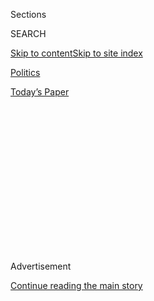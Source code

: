 <div id="app">

<div>

<div>

<div>

<div class="NYTAppHideMasthead css-1q2w90k e1suatyy0">

<div class="section css-ui9rw0 e1suatyy2">

<div class="css-eph4ug er09x8g0">

<div class="css-6n7j50">

</div>

<span class="css-1dv1kvn">Sections</span>

<div class="css-10488qs">

<span class="css-1dv1kvn">SEARCH</span>

</div>

[Skip to content](#site-content)[Skip to site
index](#site-index)

</div>

<div id="masthead-section-label" class="css-1wr3we4 eaxe0e00">

[Politics](https://www.nytimes3xbfgragh.onion/section/politics)

</div>

<div class="css-10698na e1huz5gh0">

</div>

</div>

<div id="masthead-bar-one" class="section hasLinks css-15hmgas e1csuq9d3">

<div class="css-uqyvli e1csuq9d0">

</div>

<div class="css-1uqjmks e1csuq9d1">

</div>

<div class="css-9e9ivx">

[](https://myaccount.nytimes3xbfgragh.onion/auth/login?response_type=cookie&client_id=vi)

</div>

<div class="css-1bvtpon e1csuq9d2">

[Today’s
Paper](https://www.nytimes3xbfgragh.onion/section/todayspaper)

</div>

</div>

</div>

</div>

<div data-aria-hidden="false">

<div id="site-content" data-role="main">

<div>

<div class="css-1aor85t" style="opacity:0.000000001;z-index:-1;visibility:hidden">

<div class="css-1hqnpie">

<div class="css-epjblv">

<span class="css-17xtcya">[Politics](/section/politics)</span><span class="css-x15j1o">|</span><span class="css-fwqvlz">Rashida
Tlaib’s Expletive-Laden Cry to Impeach Trump Upends Democrats’ Talking
Points</span>

</div>

<div class="css-k008qs">

<div class="css-1iwv8en">

<span class="css-18z7m18"></span>

<div>

</div>

</div>

<span class="css-1n6z4y">https://nyti.ms/2GQXVoK</span>

<div class="css-1705lsu">

<div class="css-4xjgmj">

<div class="css-4skfbu" data-role="toolbar" data-aria-label="Social Media Share buttons, Save button, and Comments Panel with current comment count" data-testid="share-tools">

  - 
  - 
  - 
  - 
    
    <div class="css-6n7j50">
    
    </div>

  - 

</div>

</div>

</div>

</div>

</div>

</div>

<div id="NYT_TOP_BANNER_REGION" class="css-13pd83m">

</div>

<div id="top-wrapper" class="css-1sy8kpn">

<div id="top-slug" class="css-l9onyx">

Advertisement

</div>

[Continue reading the main
story](#after-top)

<div class="ad top-wrapper" style="text-align:center;height:100%;display:block;min-height:250px">

<div id="top" class="place-ad" data-position="top" data-size-key="top">

</div>

</div>

<div id="after-top">

</div>

</div>

<div id="sponsor-wrapper" class="css-1hyfx7x">

<div id="sponsor-slug" class="css-19vbshk">

Supported by

</div>

[Continue reading the main
story](#after-sponsor)

<div id="sponsor" class="ad sponsor-wrapper" style="text-align:center;height:100%;display:block">

</div>

<div id="after-sponsor">

</div>

</div>

<div class="css-1vkm6nb ehdk2mb0">

# Rashida Tlaib’s Expletive-Laden Cry to Impeach Trump Upends Democrats’ Talking Points

</div>

<div class="css-79elbk" data-testid="photoviewer-wrapper">

<div class="css-z3e15g" data-testid="photoviewer-wrapper-hidden">

</div>

<div class="css-1a48zt4 ehw59r15" data-testid="photoviewer-children">

![<span class="css-16f3y1r e13ogyst0" data-aria-hidden="true">Representative
Rashida Tlaib, Democrat of Michigan, made no apologies for the remarks
she made hours after being sworn in on
Thursday.</span><span class="css-cnj6d5 e1z0qqy90" itemprop="copyrightHolder"><span class="css-1ly73wi e1tej78p0">Credit...</span><span><span>Doug
Mills/The New York
Times</span></span></span>](https://static01.graylady3jvrrxbe.onion/images/2019/01/05/us/politics/05dc-impeach/05dc-impeach-articleLarge.jpg?quality=75&auto=webp&disable=upscale)

</div>

</div>

<div class="css-xt80pu e12qa4dv0">

<div class="css-18e8msd">

<div class="css-vp77d3 epjyd6m0">

<div class="css-1baulvz">

By [<span class="css-1baulvz last-byline" itemprop="name">Nicholas
Fandos</span>](https://www.nytimes3xbfgragh.onion/by/nicholas-fandos)

</div>

</div>

  - Jan. 4,
    2019

  - 
    
    <div class="css-4xjgmj">
    
    <div class="css-d8bdto" data-role="toolbar" data-aria-label="Social Media Share buttons, Save button, and Comments Panel with current comment count" data-testid="share-tools">
    
      - 
      - 
      - 
      - 
        
        <div class="css-6n7j50">
        
        </div>
    
      - 
    
    </div>
    
    </div>

</div>

</div>

<div class="section meteredContent css-1r7ky0e" name="articleBody" itemprop="articleBody">

<div class="css-1fanzo5 StoryBodyCompanionColumn">

<div class="css-53u6y8">

WASHINGTON — Impeachment was always going to hang heavily over a divided
Washington. But it took little more than 24 hours this week for a
freshman House Democrat’s exuberant, expletive-laden impeachment promise
to upend the bonhomie of a new Congress and prompt President Trump, by
his own telling, to ask the newly elected speaker if Democrats planned
to impeach him.

The episode began Thursday night, just hours after the 116th Congress
was sworn in, when a camera captured Representative Rashida Tlaib of
Michigan promising profanely to impeach Mr. Trump as she drew cheers
from liberal activists at a celebration at a bar near the Capitol. By
the time Mr. Trump discussed the matter directly in a news conference in
the Rose Garden on Friday afternoon, weeks of speculation about his
potential peril had burst into the open.

Republicans, eager to portray Democrats as out to destroy Mr. Trump’s
presidency, piled on criticism of Ms. Tlaib — some of it racially
tinged. (Ms. Tlaib, who is Palestinian-American, is one of the first
Muslims in Congress. The Christian Broadcasting Network referred to her
as a “foul-mouthed Islamic congresswoman.”) Democratic leaders, who view
discussion of impeachment as politically dangerous and premature,
offered worried words meant to tamp down speculation about their
intentions.

[*\[President Trump threatened to keep the federal government partly
closed for “months or even
years.”\]*](https://www.nytimes3xbfgragh.onion/2019/01/04/us/politics/democrats-trump-meeting-government-shutdown.html?action=click&module=Top%20Stories&pgtype=Homepage)

</div>

</div>

<div class="css-1fanzo5 StoryBodyCompanionColumn">

<div class="css-53u6y8">

Perhaps out of a belief that an impeachment fight would help him
politically — as it did President Bill Clinton in the 1990s — or
outright fear that newly empowered Democrats actually might threaten his
presidency, Mr. Trump dived into the conversation head first.

“We even talked about that today,” he told reporters in the Rose Garden,
referring to an exchange with Speaker Nancy Pelosi during [a meeting
earlier
Friday](https://www.nytimes3xbfgragh.onion/2019/01/04/us/politics/democrats-trump-meeting-government-shutdown.html)
to try to negotiate an end to the shutdown of the government, which Mr.
Trump threatened to keep closed for years if he did not get money from
Congress for a wall on the southern border. “I said, Why don’t you use
this for impeachment? And Nancy said, We’re not looking to impeach you.”

Senior aides to Ms. Pelosi and other Democrats in the room disputed that
characterization. The president had indeed invoked Ms. Tlaib and other
House Democrats who want to impeach him, they said, but Ms. Pelosi tried
to shift the meeting back to its intended topic and did not offer the
president reassurances.

“In his opening comments at the meeting, President Trump brought up
impeachment,” Ms. Pelosi’s spokesman, Drew Hammill, [wrote on
Twitter](https://twitter.com/Drew_Hammill/status/1081283127451049985).
“Speaker Pelosi made clear that today’s meeting was about re-opening
government, not impeachment.”

Regardless, Mr. Trump’s frank embrace of the issue was another
astonishing development: a president of the United States talking openly
about his potential impeachment at a White House news conference.

</div>

</div>

<div class="css-1fanzo5 StoryBodyCompanionColumn">

<div class="css-53u6y8">

Earlier in the day, Mr. Trump [had asked on
Twitter](https://twitter.com/realDonaldTrump/status/1081177511592108032),
“How do you impeach a president who has won perhaps the greatest
election of all time?” He continued the theme at his news conference by
asserting that “you can’t impeach somebody who is doing a great job.”

Ms. Pelosi and senior Democrats said they were determined not to take
the bait for now and risk generating a backlash from Mr. Trump’s
supporters, who would most likely see impeachment as the overreaction of
out-of-control Democrats. But the words of Ms. Tlaib, who stood by her
comments on Friday, made evident the pressure already mounting from the
left, where public opinion polls suggest a majority of liberals want the
president removed from office.

“People love you and you win,” Ms. Tlaib told the crowd Thursday night.
“And when your son looks at you and says: ‘Momma, look, you won.
Bullies don’t win.’ And I said, ‘Baby, they don’t.’ Because we’re going
to go in there, and we’re going to impeach the motherfucker.”

She made no apologies for the remark on Friday, proclaiming that “I will
always speak truth to power” and fashioning her own hashtag,
\#unapologeticallyme. She told a Detroit television station that “it’s
probably exactly how my grandmother, if she was alive, would say it.”

Her outburst ran counter to all Democratic talking points. Ms. Pelosi
and her deputies have repeatedly made the case that it is too early to
consider impeachment. Even as Mr. Trump’s legal perils have deepened —
and federal prosecutors in New York appear to have gathered evidence
implicating him in a campaign finance crime — [Democrats have said they
want to wait to see the
findings](https://www.nytimes3xbfgragh.onion/2018/11/30/us/politics/jerrold-nadler-trump-impeachment.html)
of an investigation by the special counsel, Robert S. Mueller III, of
the president, his campaign and Russia’s attempts to interfere in the
2016 election.

“I don’t really like that kind of language,” Representative Jerrold
Nadler, Democrat of New York and [the chairman of the House Judiciary
Committee](https://www.nytimes3xbfgragh.onion/2018/11/30/us/politics/jerrold-nadler-trump-impeachment.html)
— where any impeachment inquiry must begin — said on CNN. “But more to
the point, I disagree with what she said. It is too early to talk about
that intelligently. We have to follow the facts.”

Ms. Pelosi defended Ms. Tlaib on Friday at a town hall hosted by MSNBC
at the speaker’s alma mater in Washington, Trinity University. “I’m not
in the censorship business,” Ms. Pelosi said.

</div>

</div>

<div class="css-1fanzo5 StoryBodyCompanionColumn">

<div class="css-53u6y8">

The Constitution grants the House the power to impeach executive branch
officials for “treason, bribery or other high crimes and misdemeanors,”
but what constitutes such crimes has traditionally been defined by the
majority party of the House. A vote to impeach takes a simple majority
in the House, but a two-thirds vote is needed in the Senate to convict
and remove an official from office.

Mr. Nadler, Ms. Pelosi and other party elders believe Mr. Trump is
threatening the country’s democratic institutions. Privately, many
harbor suspicions that he obstructed justice, collaborated with the
Russians in 2016 or both. But they also argue that an impeachment that
does not have a reasonable shot of winning a conviction in the Senate
will backfire and strengthen Mr. Trump in the 2020 campaign. In the
meantime, they are planning to open multiple investigations into
accusations of wrongdoing around the president, his campaign and his
administration.

“We shouldn’t be impeaching for a political reason, and we shouldn’t
avoid impeachment for a political reason,” Ms. Pelosi said. “So we’ll
just have to see how it comes.”

Republicans ignored the distinction.

“Is this the behavior that we are going to find with this new majority
party in Congress?” Representative Kevin McCarthy of California, the
Republican leader, asked at a news conference. He repeatedly singled out
Ms. Pelosi, asking why she had not censured Ms. Tlaib.

Mr. Trump was similarly critical of Ms. Tlaib.

“I thought her comments were disgraceful,” Mr. Trump said at the news
conference. “I think she dishonored herself, and I think she dishonored
her family.” He added that her comments were “disrespectful to the
United States of America.”

Ms. Tlaib is far from alone among House Democrats. Representatives Brad
Sherman of California and Al Green of Texas formally introduced an
article of impeachment on Thursday, charging that Mr. Trump had
obstructed justice in firing James B. Comey, the F.B.I. director. Others
are expected to follow.

“I continue to believe that obstruction of justice is the clearest,
simplest and most provable high crime and misdemeanor committed by
Donald J. Trump,” Mr. Sherman said in a statement. “I hope that the
articles of impeachment are the subject of hearings before the Judiciary
Committee early in 2019.”

</div>

</div>

<div class="css-1fanzo5 StoryBodyCompanionColumn">

<div class="css-53u6y8">

Many of Ms. Tlaib’s new colleagues expressed sympathy for her
sentiments, even as they said the House should proceed differently.

“Donald Trump is going to be impeached whether it is by the ballot box
or Congress,” said Representative Eric Swalwell, Democrat of California
and a member of the Intelligence Committee. “It will just be a matter of
which one comes first.”

But, Mr. Swalwell added, Democrats need to avoid making “a martyr” out
of Mr. Trump by affording him “a fairer investigation than he deserves.”

</div>

</div>

</div>

<div>

</div>

<div>

</div>

<div>

</div>

<div>

<div id="bottom-wrapper" class="css-1ede5it">

<div id="bottom-slug" class="css-l9onyx">

Advertisement

</div>

[Continue reading the main
story](#after-bottom)

<div id="bottom" class="ad bottom-wrapper" style="text-align:center;height:100%;display:block;min-height:90px">

</div>

<div id="after-bottom">

</div>

</div>

</div>

</div>

</div>

## Site Index

<div>

</div>

## Site Information Navigation

  - [© <span>2020</span> <span>The New York Times
    Company</span>](https://help.nytimes3xbfgragh.onion/hc/en-us/articles/115014792127-Copyright-notice)

<!-- end list -->

  - [NYTCo](https://www.nytco.com/)
  - [Contact
    Us](https://help.nytimes3xbfgragh.onion/hc/en-us/articles/115015385887-Contact-Us)
  - [Work with us](https://www.nytco.com/careers/)
  - [Advertise](https://nytmediakit.com/)
  - [T Brand Studio](http://www.tbrandstudio.com/)
  - [Your Ad
    Choices](https://www.nytimes3xbfgragh.onion/privacy/cookie-policy#how-do-i-manage-trackers)
  - [Privacy](https://www.nytimes3xbfgragh.onion/privacy)
  - [Terms of
    Service](https://help.nytimes3xbfgragh.onion/hc/en-us/articles/115014893428-Terms-of-service)
  - [Terms of
    Sale](https://help.nytimes3xbfgragh.onion/hc/en-us/articles/115014893968-Terms-of-sale)
  - [Site
    Map](https://spiderbites.nytimes3xbfgragh.onion)
  - [Help](https://help.nytimes3xbfgragh.onion/hc/en-us)
  - [Subscriptions](https://www.nytimes3xbfgragh.onion/subscription?campaignId=37WXW)

</div>

</div>

</div>

</div>
